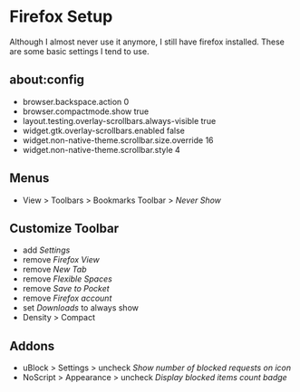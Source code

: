 # Firefox Setup
Although I almost never use it anymore, I still have firefox installed.
These are some basic settings I tend to use.

## about:config
- browser.backspace.action                          0
- browser.compactmode.show                          true
- layout.testing.overlay-scrollbars.always-visible  true
- widget.gtk.overlay-scrollbars.enabled             false
- widget.non-native-theme.scrollbar.size.override   16
- widget.non-native-theme.scrollbar.style           4

## Menus
- View > Toolbars > Bookmarks Toolbar > *Never Show*

## Customize Toolbar
- add *Settings*
- remove *Firefox View*
- remove *New Tab*
- remove *Flexible Spaces*
- remove *Save to Pocket*
- remove *Firefox account*
- set *Downloads* to always show
- Density > Compact

## Addons
- uBlock > Settings > uncheck *Show number of blocked requests on icon*
- NoScript > Appearance > uncheck *Display blocked items count badge*
